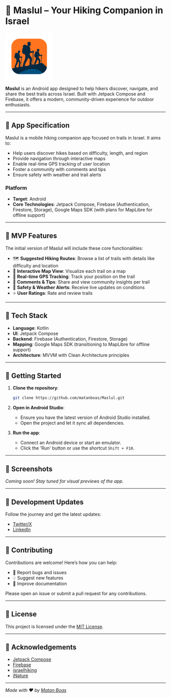 # 🥾 Maslul – Your Hiking Companion in Israel

![Maslul Logo](./assets/logo.png)

**Maslul** is an Android app designed to help hikers discover, navigate, and share the best trails across Israel. Built with Jetpack Compose and Firebase, it offers a modern, community-driven experience for outdoor enthusiasts.

---

## 📄 App Specification

Maslul is a mobile hiking companion app focused on trails in Israel. It aims to:

- Help users discover hikes based on difficulty, length, and region
- Provide navigation through interactive maps
- Enable real-time GPS tracking of user location
- Foster a community with comments and tips
- Ensure safety with weather and trail alerts

### Platform
- **Target**: Android
- **Core Technologies**: Jetpack Compose, Firebase (Authentication, Firestore, Storage), Google Maps SDK (with plans for MapLibre for offline support)

---

## 📱 MVP Features

The initial version of Maslul will include these core functionalities:

- 🗺 **Suggested Hiking Routes**: Browse a list of trails with details like difficulty and location
- 📍 **Interactive Map View**: Visualize each trail on a map
- 🧭 **Real-time GPS Tracking**: Track your position on the trail
- 💬 **Comments & Tips**: Share and view community insights per trail
- 🔔 **Safety & Weather Alerts**: Receive live updates on conditions
- ⭐ **User Ratings**: Rate and review trails

---

## 🚀 Tech Stack

- **Language**: Kotlin
- **UI**: Jetpack Compose
- **Backend**: Firebase (Authentication, Firestore, Storage)
- **Mapping**: Google Maps SDK (transitioning to MapLibre for offline support)
- **Architecture**: MVVM with Clean Architecture principles

---

## 🧪 Getting Started

1. **Clone the repository**:
   ```bash
   git clone https://github.com/matanboas/Maslul.git
   ```

2. **Open in Android Studio**:
   - Ensure you have the latest version of Android Studio installed.
   - Open the project and let it sync all dependencies.

3. **Run the app**:
   - Connect an Android device or start an emulator.
   - Click the 'Run' button or use the shortcut `Shift + F10`.

---

## 📸 Screenshots

*Coming soon! Stay tuned for visual previews of the app.*

---

## 📢 Development Updates

Follow the journey and get the latest updates:
- [Twitter/X](https://x.com/MaslulHiking)
- [LinkedIn](https://www.linkedin.com/in/matanboas/)

---

## 🤝 Contributing

Contributions are welcome! Here’s how you can help:
- 🐛 Report bugs and issues
- 💡 Suggest new features
- 📝 Improve documentation

Please open an issue or submit a pull request for any contributions.

---

## 📄 License

This project is licensed under the [MIT License](LICENSE).

---

## 🙌 Acknowledgements

- [Jetpack Compose](https://developer.android.com/jetpack/compose)
- [Firebase](https://firebase.google.com/)
- [israelhiking](https://israelhiking.osm.org.il/)
- [iNature](https://inature.info/)

---

*Made with ❤️ by [Matan Boas](https://github.com/matanboas)*
